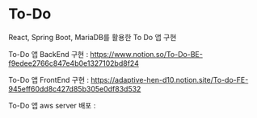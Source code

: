 # To-Do
React, Spring Boot, MariaDB를 활용한 To Do 앱 구현

To-Do 앱 BackEnd 구현 : https://www.notion.so/To-Do-BE-f9edee2766c847e4b0e1327102bd8f24

To-Do 앱 FrontEnd 구현 : https://adaptive-hen-d10.notion.site/To-do-FE-945eff60dd8c427d85b305e0df83d532

To-Do 앱 aws server 배포 : 
